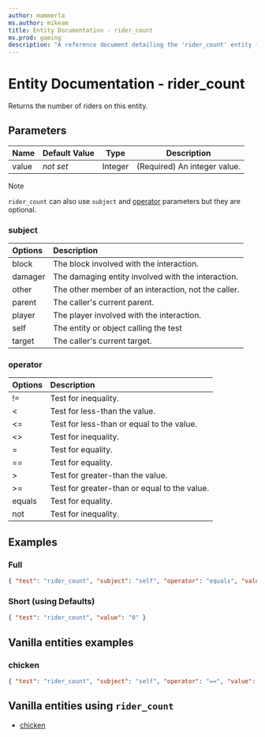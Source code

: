 ```yaml
---
author: mammerla
ms.author: mikeam
title: Entity Documentation - rider_count
ms.prod: gaming
description: "A reference document detailing the 'rider_count' entity filter"
---
```


# Entity Documentation - rider_count

Returns the number of riders on this entity.

## Parameters

|Name |Default Value  |Type  |Description  |
|---------|---------|---------|---------|
|value |*not set* |Integer |(Required) An integer value. |

>[!Note]
> `rider_count` can also use `subject` and [operator](../Definitions/NestedTables/operator.md) parameters but they are optional.

### subject

| Options| Description |
|:-----------|:-----------|
| block| The block involved with the interaction. |
| damager| The damaging entity involved with the interaction. |
| other| The other member of an interaction, not the caller. |
| parent| The caller's current parent. |
| player| The player involved with the interaction. |
| self| The entity or object calling the test |
| target| The caller's current target. |

### operator

| Options| Description |
|:-----------|:-----------|
| !=| Test for inequality. |
| <| Test for less-than the value. |
| <=| Test for less-than or equal to the value. |
| <>| Test for inequality. |
| =| Test for equality. |
| ==| Test for equality. |
| >| Test for greater-than the value. |
| >=| Test for greater-than or equal to the value. |
| equals| Test for equality. |
| not| Test for inequality. |

## Examples

### Full

```json
{ "test": "rider_count", "subject": "self", "operator": "equals", "value": "0" }
```

### Short (using Defaults)

```json
{ "test": "rider_count", "value": "0" }
```

## Vanilla entities examples

### chicken

```json
{ "test": "rider_count", "subject": "self", "operator": "==", "value": 0 } 
```

## Vanilla entities using `rider_count`

- [chicken](../../../../Source/VanillaBehaviorPack_Snippets/entities/chicken.md)
